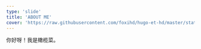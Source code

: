 ```yaml
---
type: 'slide'
title: 'ABOUT ME'
cover: 'https://raw.githubusercontent.com/foxihd/hugo-et-hd/master/static/svg/flowlines/17.svg'
---
```


你好呀！我是橄榄菜。